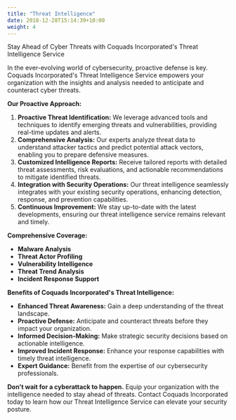 ```yaml
---
title: "Threat Intelligence"
date: 2018-12-28T15:14:39+10:00
weight: 4
---
```


Stay Ahead of Cyber Threats with Coquads Incorporated's Threat Intelligence Service

In the ever-evolving world of cybersecurity, proactive defense is key. Coquads Incorporated's Threat Intelligence Service empowers your organization with the insights and analysis needed to anticipate and counteract cyber threats.

**Our Proactive Approach:**

1. **Proactive Threat Identification:** We leverage advanced tools and techniques to identify emerging threats and vulnerabilities, providing real-time updates and alerts.
2. **Comprehensive Analysis:** Our experts analyze threat data to understand attacker tactics and predict potential attack vectors, enabling you to prepare defensive measures.
3. **Customized Intelligence Reports:** Receive tailored reports with detailed threat assessments, risk evaluations, and actionable recommendations to mitigate identified threats.
4. **Integration with Security Operations:** Our threat intelligence seamlessly integrates with your existing security operations, enhancing detection, response, and prevention capabilities.
5. **Continuous Improvement:** We stay up-to-date with the latest developments, ensuring our threat intelligence service remains relevant and timely.

**Comprehensive Coverage:**

- **Malware Analysis**
- **Threat Actor Profiling**
- **Vulnerability Intelligence**
- **Threat Trend Analysis**
- **Incident Response Support**

**Benefits of Coquads Incorporated's Threat Intelligence:**

- **Enhanced Threat Awareness:** Gain a deep understanding of the threat landscape.
- **Proactive Defense:** Anticipate and counteract threats before they impact your organization.
- **Informed Decision-Making:** Make strategic security decisions based on actionable intelligence.
- **Improved Incident Response:** Enhance your response capabilities with timely threat intelligence.
- **Expert Guidance:** Benefit from the expertise of our cybersecurity professionals.

**Don't wait for a cyberattack to happen.** Equip your organization with the intelligence needed to stay ahead of threats. Contact Coquads Incorporated today to learn how our Threat Intelligence Service can elevate your security posture.